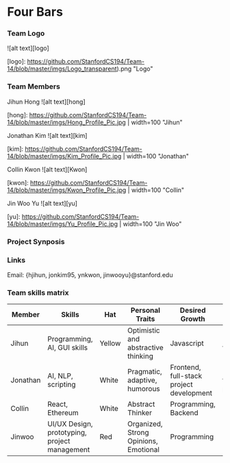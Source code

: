 # Four Bars

### Team Logo
![alt text][logo]

[logo]: https://github.com/StanfordCS194/Team-14/blob/master/imgs/Logo_transparent).png "Logo"

### Team Members
Jihun Hong
![alt text][hong]

[hong]: https://github.com/StanfordCS194/Team-14/blob/master/imgs/Hong_Profile_Pic.jpg | width=100 "Jihun"

Jonathan Kim
![alt text][kim]

[kim]: https://github.com/StanfordCS194/Team-14/blob/master/imgs/Kim_Profile_Pic.jpg | width=100 "Jonathan"

Collin Kwon
![alt text][Kwon]

[kwon]: https://github.com/StanfordCS194/Team-14/blob/master/imgs/Kwon_Profile_Pic.jpg | width=100 "Collin"

Jin Woo Yu
![alt text][yu]

[yu]: https://github.com/StanfordCS194/Team-14/blob/master/imgs/Yu_Profile_Pic.jpg | width=100 "Jin Woo"



### Project Synposis

### Links
Email:
{hjihun, jonkim95, ynkwon, jinwooyu}@stanford.edu

### Team skills matrix
Member | Skills | Hat | Personal Traits | Desired Growth | Weaknesses
--- | --- | --- | --- | --- | ---
Jihun | Programming, AI, GUI skills | Yellow | Optimistic and abstractive thinking | Javascript | Bad long-term memory
Jonathan | AI, NLP, scripting | White | Pragmatic, adaptive, humorous | Frontend, full-stack project development | Looking at the big picture
Collin | React, Ethereum | White | Abstract Thinker | Programming, Backend | Backend
Jinwoo | UI/UX Design, prototyping, project management | Red | Organized, Strong Opinions, Emotional | Programming | Programming
